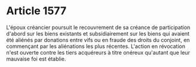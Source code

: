 # Article 1577

L'époux créancier poursuit le recouvrement de sa créance de participation d'abord sur les biens existants et subsidiairement sur les biens qui avaient été aliénés par donations entre vifs ou en fraude des droits du conjoint, en commençant par les aliénations les plus récentes. L'action en révocation n'est ouverte contre les tiers acquéreurs à titre onéreux qu'autant que leur mauvaise foi est établie.
